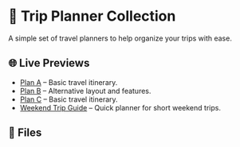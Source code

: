 # 🧳 Trip Planner Collection

A simple set of travel planners to help organize your trips with ease.

## 🌐 Live Previews

- [Plan A](https://smulla786.github.io/Tripplan/planA.html) – Basic travel itinerary.
- [Plan B](https://smulla786.github.io/Tripplan/planB.html) – Alternative layout and features.
- [Plan C](https://smulla786.github.io/Tripplan/planC.html) – Basic travel itinerary.
- [Weekend Trip Guide](https://smulla786.github.io/Tripplan/weekend_trip_guide.html) – Quick planner for short weekend trips.

## 📁 Files

